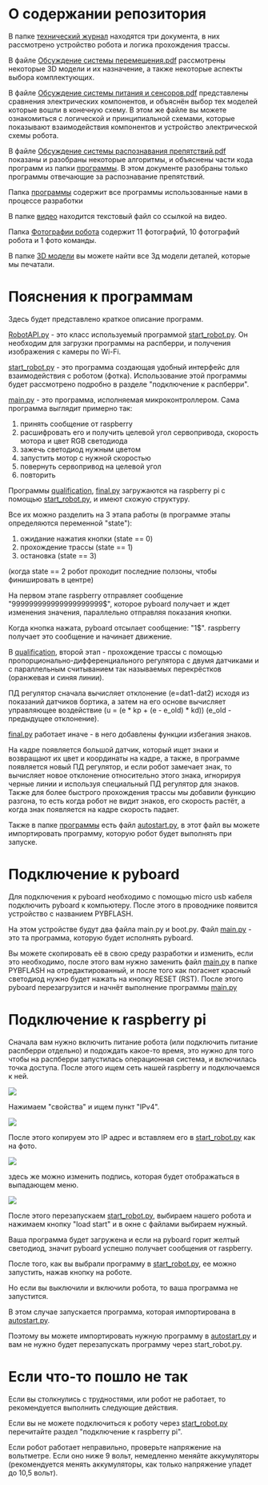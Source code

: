 # О содержании репозитория

В папке [технический журнал](https://github.com/AndreySamoylenko/KZAS/blob/main/технический%20журнал) находятся три документа, в них рассмотрено устройство робота и логика прохождения трассы. 

В файле [Обсуждение системы перемещения.pdf](https://github.com/AndreySamoylenko/KZAS/blob/main/технический%20журнал/Обсуждение%20системы%20перемещения.pdf) рассмотрены некоторые 3D модели и их назначение, а также некоторые аспекты выбора комплектующих.

В файле [Обсуждение системы питания и сенсоров.pdf](https://github.com/AndreySamoylenko/KZAS/blob/main/технический%20журнал/Обсуждение%20системы%20питания%20и%20сенсоров.pdf) представлены сравнения электрических компонентов, и объяснён выбор тех моделей которые вошли в конечную схему. В этом же файле вы можете ознакомиться с логической и принципиальной схемами, которые показывают взаимодействия компонентов и устройство электрической схемы робота.

В файле [Обсуждение системы распознавания препятствий.pdf](https://github.com/AndreySamoylenko/KZAS/blob/main/технический%20журнал/Обсуждение%20систем%20распознавания%20препятствий.pdf) показаны и разобраны некоторые алгоритмы, и объяснены части кода программ из папки [программы](https://github.com/AndreySamoylenko/KZAS/blob/main/программы). В этом документе разобраны только программы отвечающие за распознавание препятствий.

Папка [программы](https://github.com/AndreySamoylenko/KZAS/blob/main/программы) содержит все программы использованные нами в процессе разработки

В папке [видео](https://github.com/AndreySamoylenko/KZAS/blob/main/видео) находится текстовый файл со ссылкой на видео.

Папка  [Фотографии робота](https://github.com/AndreySamoylenko/KZAS/blob/main/Фотографии%20робота) содержит 11 фотографий, 10 фотографий робота и 1 фото команды.

В папке [3D модели](https://github.com/AndreySamoylenko/KZAS/blob/main/3D%20модели) вы можете найти все 3д модели деталей, которые мы печатали.

# Пояснения к программам 

Здесь будет представлено краткое описание программ.

[RobotAPI.py](https://github.com/AndreySamoylenko/KZAS/blob/main/программы/RobotAPI.py) - это класс используемый программой [start_robot.py](https://github.com/AndreySamoylenko/KZAS/blob/main/программы/start_robot.py). Он необходим для загрузки программы на распберри, и получения изображения с камеры по Wi-Fi.

[start_robot.py](https://github.com/AndreySamoylenko/KZAS/blob/main/программы/start_robot.py) - это программа создающая удобный интерфейс для взаимодействия с роботом (фотка). Использование этой программы будет рассмотрено подробно в разделе "подключение к распберри".

[main.py](https://github.com/AndreySamoylenko/KZAS/blob/main/программы/main.py) - это программа, исполняемая микроконтроллером. 
Сама программа выглядит примерно так: 
1) принять сообщение от raspberry  
2) расшифровать его и получить целевой угол сервопривода, скорость мотора и цвет RGB светодиода
3) зажечь светодиод нужным цветом
4) запустить мотор с нужной скоростью
5) повернуть сервопривод на целевой угол
6) повторить

Программы [qualification](https://github.com/AndreySamoylenko/KZAS/blob/main/программы/qualification.py), [final.py](https://github.com/AndreySamoylenko/KZAS/blob/main/программы/final.py) загружаются на raspberry pi с помощью [start_robot.py](https://github.com/AndreySamoylenko/KZAS/blob/main/программы/start_robot.py), и имеют схожую структуру. 

Все их можно разделить на 3 этапа работы (в программе этапы определяются переменной "state"): 

1) ожидание нажатия кнопки (state == 0)
2) прохождение трассы (state == 1)
3) остановка (state == 3)

(когда state == 2 робот проходит последние ползоны, чтобы финишировать в центре) 

На первом этапе raspberry отправляет сообщение "999999999999999999999$", которое pyboard получает и ждет изменения значения, параллельно отправляя показания кнопки. 

Когда кнопка нажата, pyboard отсылает сообщение: "1$". 
raspberry получает это сообщение и начинает движение.   

В [qualification](https://github.com/AndreySamoylenko/KZAS/blob/main/программы/qualification.py), второй этап - прохождение трассы с помощью пропорционально-дифференциального регулятора с двумя датчиками и с параллельным считыванием так называемых перекрёстков (оранжевая и синяя линии). 

ПД регулятор сначала вычисляет отклонение (e=dat1-dat2) исходя из показаний датчиков бортика, а затем на его основе вычисляет управляющее воздействие (u = (e * kp + (e - e_old) * kd))  (e_old - предыдущее отклонение). 

[final.py](https://github.com/AndreySamoylenko/KZAS/blob/main/программы/final.py) работает иначе - в него добавлены функции избегания знаков. 

На кадре появляется большой датчик, который ищет знаки и возвращают их цвет и координаты на кадре, а также, в программе появляется новый ПД регулятор, и если робот замечает знак, то вычисляет новое отклонение относительно этого знака, игнорируя черные линии и используя специальный ПД регулятор для знаков. 
Также для более быстрого прохождения трассы мы добавили функцию разгона, то есть когда робот не видит знаков, его скорость растёт, а когда знак появляется на кадре скорость падает.

Также в папке [программы](https://github.com/AndreySamoylenko/KZAS/blob/main/программы) есть файл [autostart.py](https://github.com/AndreySamoylenko/KZAS/blob/main/программы/autostart.py), в этот файл вы можете импортировать программу, которую робот будет выполнять при запуске.

# Подключение к pyboard 

Для подключения к pyboard необходимо с помощью micro usb кабеля подключить pyboard к компьютеру. После этого в проводнике появится устройство с названием PYBFLASH. 

На этом устройстве будут два файла main.py и boot.py. Файл [main.py](https://github.com/AndreySamoylenko/KZAS/blob/main/программы/main.py) - это та программа, которую будет исполнять pyboard. 

Вы можете скопировать её в свою среду разработки и изменить, если это необходимо, после этого вам нужно заменить файл [main.py](https://github.com/AndreySamoylenko/KZAS/blob/main/программы/main.py) в папке PYBFLASH на отредактированный, и после того как погаснет красный светодиод нужно будет нажать на кнопку RESET (RST). 
После этого pyboard перезагрузится и начнёт выполнение программы [main.py](https://github.com/AndreySamoylenko/KZAS/blob/main/программы/main.py)
  
# Подключение к raspberry pi 

Сначала вам нужно включить питание робота (или подключить питание распберри отдельно) и подождать какое-то время, это нужно для того чтобы на распберри запустилась операционная система, и включилась точка доступа. 
После этого ищем сеть нашей raspberry и подключаемся к ней.

![](https://github.com/AndreySamoylenko/KZAS/blob/main/scr/start_robot%201.png)

Нажимаем "свойства" и ищем пункт "IPv4".

![](https://github.com/AndreySamoylenko/KZAS/blob/main/scr/start_robot%203.png)

После этого копируем это IP адрес и вставляем его в [start_robot.py](https://github.com/AndreySamoylenko/KZAS/blob/main/программы/start_robot.py) как на фото.

![](https://github.com/AndreySamoylenko/KZAS/blob/main/scr/start_robot%204.png)

здесь же можно изменить подпись, которая будет отображаться в выпадающем меню.

![](https://github.com/AndreySamoylenko/KZAS/blob/main/scr/start_robot%205.png)

После этого перезапускаем [start_robot.py](https://github.com/AndreySamoylenko/KZAS/blob/main/программы/start_robot.py), выбираем нашего робота и нажимаем кнопку "load start" и в окне с файлами выбираем нужный. 
 
Ваша программа будет загружена и если на pyboard горит желтый светодиод, значит pyboard успешно получает сообщения от raspberry. 

После того, как вы выбрали программу в [start_robot.py](https://github.com/AndreySamoylenko/KZAS/blob/main/программы/start_robot.py), ее можно запустить, нажав кнопку на роботе. 
 
Но если вы выключили и включили робота, то ваша программа не запустится. 
 
В этом случае запускается программа, которая импортирована в [autostart.py](https://github.com/AndreySamoylenko/KZAS/blob/main/программы/autostart.py). 
 
Поэтому вы можете импортировать нужную программу в [autostart.py](https://github.com/AndreySamoylenko/KZAS/blob/main/программы/autostart.py) и вам не нужно будет перезапускать программу через start_robot.py. 

# Если что-то пошло не так 

Если вы столкнулись с трудностями, или робот не работает, то рекомендуется выполнить следующие действия. 
 
Если вы не можете подключиться к роботу через [start_robot.py](https://github.com/AndreySamoylenko/KZAS/blob/main/программы/start_robot.py) перечитайте раздел "подключение к raspberry pi". 

Если робот работает неправильно, проверьте напряжение на вольтметре. Если оно ниже 9 вольт, немедленно меняйте аккумуляторы (рекомендуется менять аккумуляторы, как только напряжение упадет до 10,5 вольт). 
 
   
